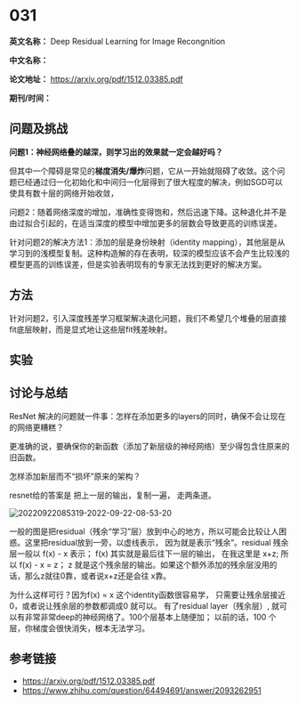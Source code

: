 # 031

**英文名称：** Deep Residual Learning for Image Recongnition

**中文名称：** 

**论文地址：** https://arxiv.org/pdf/1512.03385.pdf

**期刊/时间：** 


## 问题及挑战

**问题1：神经网络叠的越深，则学习出的效果就一定会越好吗？**

但其中一个障碍是常见的**梯度消失/爆炸**问题，它从一开始就阻碍了收敛。这个问题已经通过归一化初始化和中间归一化层得到了很大程度的解决，例如SGD可以使具有数十层的网络开始收敛，

问题2：随着网络深度的增加，准确性变得饱和，然后迅速下降。这种退化并不是由过拟合引起的，在适当深度的模型中增加更多的层数会导致更高的训练误差。

针对问题2的解决方法1：添加的层是身份映射（identity mapping），其他层是从学习到的浅模型复制。这种构造解的存在表明，较深的模型应该不会产生比较浅的模型更高的训练误差，但是实验表明现有的专家无法找到更好的解决方案。


## 方法

针对问题2，引入深度残差学习框架解决退化问题，我们不希望几个堆叠的层直接fit底层映射，而是显式地让这些层fit残差映射。

## 实验



## 讨论与总结

ResNet 解决的问题就一件事：怎样在添加更多的layers的同时，确保不会让现在的网络更糟糕？

更准确的说，要确保你的新函数（添加了新层级的神经网络）至少得包含住原来的旧函数。

怎样添加新层而不“损坏”原来的架构？

resnet给的答案是 把上一层的输出，复制一遍， 走两条道。

![20220922085319-2022-09-22-08-53-20](https://cdn.jsdelivr.net/gh/ironartisan/picRepo/20220922085319-2022-09-22-08-53-20.png)

一般的图是把residual（残余“学习”层）放到中心的地方，所以可能会比较让人困惑。这里把residual放到一旁，以虚线表示， 因为就是表示“残余”。residual 残余层一般以 f(x) - x 表示； f(x) 其实就是最后往下一层的输出， 在我这里是 x+z; 所以  f(x) - x = z； z 就是这个残余层的输出。如果这个额外添加的残余层没用的话，那么z就往0靠，或者说x+z还是会往 x靠。

为什么这样可行？因为f(x) = x  这个identity函数很容易学， 只需要让残余层接近0，或者说让残余层的参数都调成0 就可以。 有了residual layer（残余层）, 就可以有非常非常deep的神经网络了。100个层基本上随便加； 以前的话，100 个层，你梯度会很快消失，根本无法学习。



## 参考链接
- https://arxiv.org/pdf/1512.03385.pdf
- https://www.zhihu.com/question/64494691/answer/2093262951

